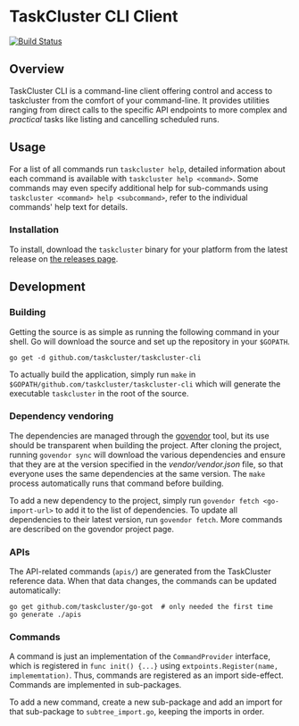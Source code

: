 # TaskCluster CLI Client

[![Build Status](https://travis-ci.org/taskcluster/taskcluster-cli.svg)](https://travis-ci.org/taskcluster/taskcluster-cli)

## Overview

TaskCluster CLI is a command-line client offering control and access to
taskcluster from the comfort of your command-line. It provides utilities
ranging from direct calls to the specific API endpoints to more complex and
_practical_ tasks like listing and cancelling scheduled runs.

## Usage

For a list of all commands run `taskcluster help`, detailed information about
each command is available with `taskcluster help <command>`. Some commands may
even specify additional help for sub-commands using `taskcluster <command> help
<subcommand>`, refer to the individual commands' help text for details.

### Installation

To install, download the `taskcluster` binary for your platform from the latest
release on [the releases page](https://github.com/taskcluster/taskcluster-cli/releases).

## Development

### Building

Getting the source is as simple as running the following command in your shell.
Go will download the source and set up the repository in your `$GOPATH`.

```
go get -d github.com/taskcluster/taskcluster-cli
```

To actually build the application, simply run `make` in
`$GOPATH/github.com/taskcluster/taskcluster-cli` which will generate the
executable `taskcluster` in the root of the source.

### Dependency vendoring

The dependencies are managed through the
[govendor](https://github.com/kardianos/govendor) tool, but its use should be
transparent when building the project. After cloning the project, running
`govendor sync` will download the various dependencies and ensure that they
are at the version specified in the _vendor/vendor.json_ file, so that
everyone uses the same dependencies at the same version. The `make` process
automatically runs that command before building.

To add a new dependency to the project, simply run
`govendor fetch <go-import-url>` to add it to the list of dependencies. To
update all dependencies to their latest version, run `govendor fetch`. More
commands are described on the govendor project page.

### APIs

The API-related commands (`apis/`) are generated from the TaskCluster reference
data.  When that data changes, the commands can be updated automatically:

```
go get github.com/taskcluster/go-got  # only needed the first time
go generate ./apis
```

### Commands

A command is just an implementation of the `CommandProvider` interface, which
is registered in `func init() {...}` using `extpoints.Register(name,
implememtation)`. Thus, commands are registered as an import side-effect.
Commands are implemented in sub-packages.

To add a new command, create a new sub-package and add an import for that
sub-package to `subtree_import.go`, keeping the imports in order.
